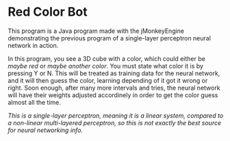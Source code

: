 # Red Color Bot

This program is a Java program made with the jMonkeyEngine demonstrating the previous program of a single-layer perceptron neural network in action.

In this program, you see a 3D cube with a color, which could either be *maybe red* or *maybe another color*. You must state what color it is by pressing Y or N.
This will be treated as training data for the neural network, and it will then guess the color, learning depending of it got it wrong or right. 
Soon enough, after many more intervals and tries, the neural network will have their weights adjusted accordinely in order to get the color guess almost all the time.

*This is a single-layer perceptron, meaning it is a linear system, compared to a non-linear multi-layered perceptron, so this is not exactly the best source for neural networking info.*

